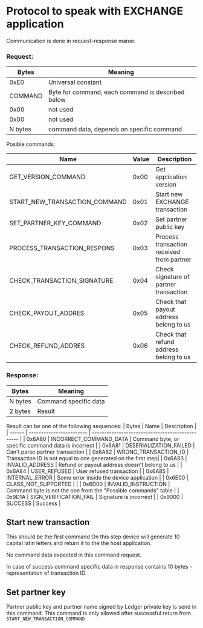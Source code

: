 # Protocol to speak with EXCHANGE application
Communication is done in request-response maner.
### Request:
| Bytes         | Meaning       |
| ------------- | ------------- |
| 0xE0          | Universal constant |
| COMMAND       | Byte for command, each command is described below |
| 0x00 | not used |
| 0x00 | not used |
| N bytes | command data, depends on specific command|



Posible commands:

| Name | Value | Description |
| ---- | ----- | ----------- |
| GET_VERSION_COMMAND           | 0x00 | Get application version |
| START_NEW_TRANSACTION_COMMAND | 0x01 | Start new EXCHANGE transaction |
| SET_PARTNER_KEY_COMMAND       | 0x02 | Set partner public key |
| PROCESS_TRANSACTION_RESPONS   | 0x03 | Process transaction received from partner|
| CHECK_TRANSACTION_SIGNATURE   | 0x04 | Check signature of partner transaction |
| CHECK_PAYOUT_ADDRES           | 0x05 | Check that payout address belong to us |
| CHECK_REFUND_ADDRES           | 0x06 | Check that refund address belong to us |
### Response:
| Bytes         | Meaning       |
| ------------- | ------------- |
| N bytes       | Command specific data |
| 2 bytes       | Result |

Result can be one of the following sequences:
| Bytes  | Name                     | Description                                      |
| ------ | ------------------------ | ------------------------------------------------ |
| 0x6A80 | INCORRECT_COMMAND_DATA   | Command byte, or specific command data is incorrect |
| 0x6A81 | DESERIALIZATION_FAILED   | Can't parse partner transaction |
| 0x6A82 | WRONG_TRANSACTION_ID     | Transaction ID is not equal to one generated on the first step|
| 0x6A83 | INVALID_ADDRESS          | Refund or payout address doesn't belong to us |
| 0x6A84 | USER_REFUSED             | User refused transaction |
| 0x6A85 | INTERNAL_ERROR           | Some error inside the device application |
| 0x6E00 | CLASS_NOT_SUPPORTED      | |
| 0x6D00 | INVALID_INSTRUCTION      | Command byte is not the one from the "Possible commands" table |
| 0x9D1A | SIGN_VERIFICATION_FAIL   | Signature is incorrect |
| 0x9000 | SUCCESS                  | Success |

## Start new transaction
This should be the first command
On this step device will generate 10 capital latin letters and return it to the the host application.

No command data expected in this command request.

In case of success command specific data in response contains 10 bytes - representation of transaction ID.

## Set partner key
Partner public key and partner name signed by Ledger private key is send in this command. This command is only allowed after successful return from `START_NEW_TRANSACTION_COMMAND`
